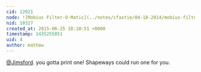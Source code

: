 ```yaml
---
cid: 12021
node: ![Mobius Filter-O-Matic](../notes/cfastie/04-18-2014/mobius-filter-o-matic)
nid: 10327
created_at: 2015-06-25 18:10:51 +0000
timestamp: 1435255851
uid: 4
author: mathew
---
```


[@Jimsford](/profile/Jimsford).  you gotta print one! Shapeways could run one for you.